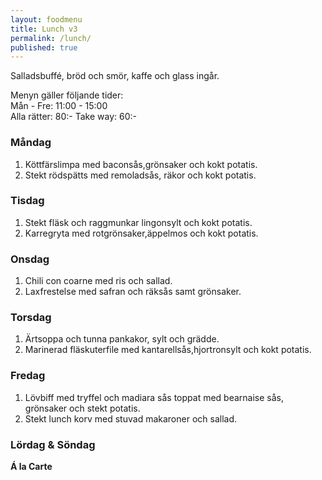 ```yaml
---
layout: foodmenu
title: Lunch v3
permalink: /lunch/
published: true
---
```

Salladsbuffé, bröd och smör, kaffe och glass ingår.

Menyn gäller följande tider:  
Mån - Fre: 11:00 - 15:00  
Alla rätter: 80:- Take way: 60:-

### Måndag

1. Köttfärslimpa med baconsås,grönsaker och kokt potatis.
2. Stekt rödspätts med remoladsås, räkor och kokt potatis.

### Tisdag

1. Stekt fläsk och raggmunkar lingonsylt och kokt potatis.
2. Karregryta med rotgrönsaker,äppelmos och kokt potatis.

### Onsdag

1. Chili con coarne med ris och sallad.
2. Laxfrestelse med safran och räksås samt grönsaker.

### Torsdag

1. Ärtsoppa och tunna pankakor, sylt och grädde.
2. Marinerad fläskuterfile med kantarellsås,hjortronsylt och kokt potatis.


### Fredag

1. Lövbiff med tryffel och madiara sås toppat med bearnaise sås, grönsaker och stekt potatis.
2. Stekt lunch korv med stuvad makaroner och sallad.


### Lördag & Söndag

**Á la Carte**
